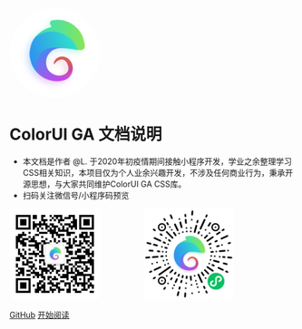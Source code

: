<img width="160px" style="border-radius: 50%" bor src="./img/logo.png">

# ColorUI GA 文档说明

- 本文档是作者 @L. 于2020年初疫情期间接触小程序开发，学业之余整理学习CSS相关知识，本项目仅为个人业余兴趣开发，不涉及任何商业行为，秉承开源思想，与大家共同维护ColorUI GA CSS库。
- 扫码关注微信号/小程序码预览

<!-- [![stars](https://badgen.net/github/stars/XiaokangLei/ColorUI-GA?icon=github&color=4ab8a1)](https://github.com/XiaokangLei/ColorUI-GA) [![forks](https://badgen.net/github/forks/XiaokangLei/ColorUI-GA?icon=github&color=4ab8a1)](https://github.com/XiaokangLei/ColorUI-GA) [<img src="https://img.shields.io/badge/%E5%BE%AE%E4%BF%A1-%E5%85%AC%E4%BC%97%E5%8F%B7-brightgreen">](https://nodejsred.oss-cn-shanghai.aliyuncs.com/node_roadmap_wx.jpg?x-oss-process=style/may) -->

<img width="160px" style="border-radius: 5%" bor src="./img/wx_mp.jpg">
<img width="160px" style="border-radius: 5%; margin-left:72px" bor src="./img/mini.jpg">

[GitHub](<https://github.com/XiaokangLei/ColorUI-GA>)
[开始阅读](README.md)
